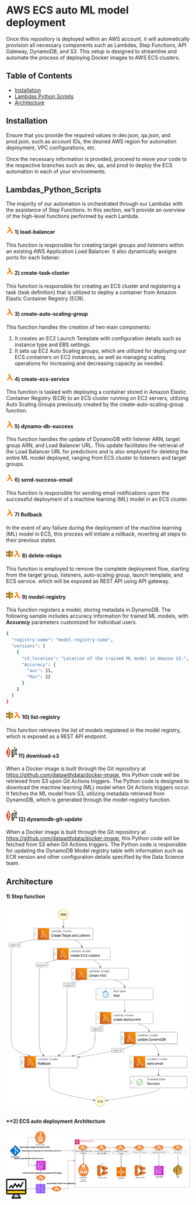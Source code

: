 # AWS ECS auto ML model deployment

Once this repository is deployed within an AWS account, it will automatically provision all necessary components such as Lambdas, Step Functions, API Gateway, DynamoDB, and S3. This setup is designed to streamline and automate the process of deploying Docker images to AWS ECS clusters.

## Table of Contents

- [Installation](#installation)
- [Lambdas Python Scripts](#Lambdas_Python_Scripts)
- [Architecture](#Architecture)

## Installation

Ensure that you provide the required values in dev.json, qa.json, and prod.json, such as account IDs, the desired AWS region for automation deployment, VPC configurations, etc.

Once the necessary information is provided, proceed to move your code to the respective branches such as dev, qa, and prod to deploy the ECS automation in each of your environments.

## Lambdas_Python_Scripts

The majority of our automation is orchestrated through our Lambdas with the assistance of Step Functions. In this section, we'll provide an overview of the high-level functions performed by each Lambda.

  #### <img src="https://github.com/datawithdata/mlops-deployment-ecs/blob/main/logos/lambda.png" width="20" height="20"> **1) load-balancer** 
  
  This function is responsible for creating target groups and listeners within an existing AWS Application Load Balancer. It also dynamically assigns ports for each listener.
  #### <img src="https://github.com/datawithdata/mlops-deployment-ecs/blob/main/logos/lambda.png" width="20" height="20"> **2) create-task-cluster** 
  
  This function is responsible for creating an ECS cluster and registering a task (task definition) that is utilized to deploy a container from Amazon Elastic Container Registry (ECR).
  
  #### <img src="https://github.com/datawithdata/mlops-deployment-ecs/blob/main/logos/lambda.png" width="20" height="20"> **3) create-auto-scaling-group** 
  
  This function handles the creation of two main components:
  
  1) It creates an EC2 Launch Template with configuration details such as instance type and EBS settings.
  2) It sets up EC2 Auto Scaling groups, which are utilized for deploying our ECS containers on EC2 instances, as well as managing scaling operations for increasing and decreasing capacity as needed.
  
  #### <img src="https://github.com/datawithdata/mlops-deployment-ecs/blob/main/logos/lambda.png" width="20" height="20"> **4) create-ecs-service** 
  
  This function is tasked with deploying a container stored in Amazon Elastic Container Registry (ECR) to an ECS cluster running on EC2 servers, utilizing Auto Scaling Groups previously created by the create-auto-scaling-group function.

  #### <img src="https://github.com/datawithdata/mlops-deployment-ecs/blob/main/logos/lambda.png" width="20" height="20"> **5) dynamo-db-success** 
  
This function handles the update of DynamoDB with listener ARN, target group ARN, and Load Balancer URL. This update facilitates the retrieval of the Load Balancer URL for predictions and is also employed for deleting the entire ML model deployed, ranging from ECS cluster to listeners and target groups.

  #### <img src="https://github.com/datawithdata/mlops-deployment-ecs/blob/main/logos/lambda.png" width="20" height="20"> **6) send-success-email** 
  
This function is responsible for sending email notifications upon the successful deployment of a machine learning (ML) model in an ECS cluster.

#### <img src="https://github.com/datawithdata/mlops-deployment-ecs/blob/main/logos/lambda.png" width="20" height="20"> **7) Rollback** 
  
In the event of any failure during the deployment of the machine learning (ML) model in ECS, this process will initiate a rollback, reverting all steps to their previous states.

#### <img src="https://github.com/datawithdata/mlops-deployment-ecs/blob/main/logos/apigateway.png" width="20" height="20"><img src="https://github.com/datawithdata/mlops-deployment-ecs/blob/main/logos/lambda.png" width="20" height="20"> **8) delete-mlops** 
  
This function is employed to remove the complete deployment flow, starting from the target group, listeners, auto-scaling group, launch template, and ECS service.
which will be exposed as REST API using API gateway. 

#### <img src="https://github.com/datawithdata/mlops-deployment-ecs/blob/main/logos/apigateway.png" width="20" height="20"><img src="https://github.com/datawithdata/mlops-deployment-ecs/blob/main/logos/lambda.png" width="20" height="20"> **9) model-registry** 
  
This function registers a model, storing metadata in DynamoDB. The following sample includes accuracy information for trained ML models, with **Accurecy** parameters customized for individual users.


```bash
{
  "registry-name": "model-registry-name",
  "versions": [
    {
      "s3_location": "Location of the trained ML model in Amazon S3.",
      "Accurecy": { 
        "auc": 11,
        "Roc": 22
      }
    }
  ]
}
```


#### <img src="https://github.com/datawithdata/mlops-deployment-ecs/blob/main/logos/apigateway.png" width="20" height="20"><img src="https://github.com/datawithdata/mlops-deployment-ecs/blob/main/logos/lambda.png" width="20" height="20"> **10) list-registry** 
  
This function retrieves the list of models registered in the model registry, which is exposed as a REST API endpoint.

#### <img src="https://github.com/datawithdata/mlops-deployment-ecs/blob/main/logos/git-actions.png" width="30" height="30"> **11) download-s3** 
  
When a Docker image is built through the Git repository at https://github.com/datawithdata/docker-image, this Python code will be retrieved from S3 upon Git Actions triggers. The Python code is designed to download the machine learning (ML) model when Git Actions triggers occur. It fetches the ML model from S3, utilizing metadata retrieved from DynamoDB, which is generated through the model-registry function. 

#### <img src="https://github.com/datawithdata/mlops-deployment-ecs/blob/main/logos/git-actions.png" width="30" height="30"> **12) dynamodb-git-update** 
  
When a Docker image is built through the Git repository at https://github.com/datawithdata/docker-image, this Python code will be fetched from S3 when Git Actions triggers. The Python code is responsible for updating the DynamoDB Model registry table with information such as ECR version and other configuration details specified by the Data Science team.

## Architecture

#### **1) Step function**

<img src="https://github.com/datawithdata/mlops-deployment-ecs/blob/main/architecture-diagram/stepfunctions_graph.png">

#### **2) ECS auto deployment Architecture

<img src="https://github.com/datawithdata/mlops-deployment-ecs/blob/main/architecture-diagram/ECS-architecure.png">
